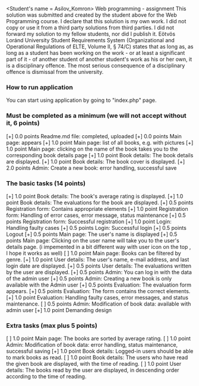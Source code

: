 <Student's name = Asilov_Komron>
<Neptun code = BTFMCM>
Web programming - assignment
This solution was submitted and created by the student above for the Web Programming course.
I declare that this solution is my own work. I did not copy or use it from a third party
solutions from third parties. I did not forward my solution to my fellow students, nor did I publish it.
Eötvös Loránd University Student Requirements System
(Organizational and Operational Regulations of ELTE, Volume II, § 74/C) states that as long as,
as long as a student has been working on the work - or at least a significant part of it - of another student
of another student's work as his or her own, it is a disciplinary offence.
The most serious consequence of a disciplinary offence is dismissal from the university.


### How to run application
You can start using application by going to "index.php" page.



### Must be completed as a minimum (we will not accept without it, 6 points)

[+] 0.0 points Readme.md file: completed, uploaded
[+] 0.0 points Main page: appears
[+] 1.0 point Main page: list of all books, e.g. with pictures
[+] 1.0 point Main page: clicking on the name of the book takes you to the corresponding book details page
[+] 1.0 point Book details: The book details are displayed.
[+] 1.0 point Book details: The book cover is displayed.
[+] 2.0 points Admin: Create a new book: error handling, successful save

### The basic tasks (14 points)
[+] 1.0 point Book details: The book's average rating is displayed.
[+] 1.0 point Book details: The evaluations for the book are displayed.
[+] 0.5 points Registration form: Contains appropriate elements
[+] 1.0 point Registration form: Handling of error cases, error message, status maintenance
[+] 0.5 points Registration form: Successful registration
[+] 1.0 point Login: Handling faulty cases
[+] 0.5 points Login: Successful login
[+] 0.5 points Logout
[+] 0.5 points Main page: The user's name is displayed
[+] 0.5 points Main page: Clicking on the user name will take you to the user's details page. (i impemented in a bit different way with user icon on the top , I hope it works as well)
[ ] 1.0 point Main page: Books can be filtered by genre.
[+] 1.0 point User details: The user's name, e-mail address, and last login date are displayed.
[+] 0.5 points User details: The evaluations written by the user are displayed.
[+] 0.5 points Admin: You can log in with the data of the admin user
[+] 0.5 points Admin: Creating a new book is only available with the Admin user
[+] 0.5 points Evaluation: The evaluation form appears.
[+] 0.5 points Evaluation: The form contains the correct elements.
[+] 1.0 point Evaluation: Handling faulty cases, error messages, and status maintenance.
[ ] 0.5 points Admin: Modification of book data: available with admin user
[+] 1.0 point Demanding design

### Extra tasks (max plus 5 points)
[ ] 1.0 point Main page: The books are sorted by average rating.
[ ] 1.0 point Admin: Modification of book data: error handling, status maintenance, successful saving
[+] 1.0 point Book details: Logged-in users should be able to mark books as read.
[ ] 1.0 point Book details: The users who have read the given book are displayed, with the time of reading.
[ ] 1.0 point User details: The books read by the user are displayed, in descending order according to the time of reading.